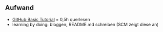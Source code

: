 ##  Aufwand

- [GitHub Basic Tutorial](https://help.github.com/articles/markdown-basics/) = 0,5h querlesen
- learning by doing: bloggen, README.md schreiben (SCM zeigt diese an)
